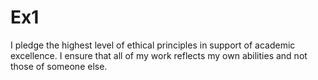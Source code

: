 # Ex1
I pledge the highest level of ethical principles in support of academic excellence.
I ensure that all of my work reflects my own abilities and not those of someone else.
